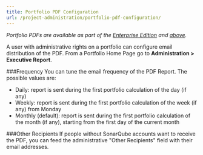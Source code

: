 ```yaml
---
title: Portfolio PDF Configuration
url: /project-administration/portfolio-pdf-configuration/
---
```


*Portfolio PDFs are available as part of the [Enterprise Edition](https://redirect.sonarsource.com/editions/enterprise.html) and [above](https://www.sonarsource.com/plans-and-pricing/).*

A user with administrative rights on a portfolio can configure email distribution of the PDF. From a Portfolio Home Page go to **Administration > Executive Report**.

###Frequency
You can tune the email frequency of the PDF Report. The possible values are:

* Daily: report is sent during the first portfolio calculation of the day (if any)
* Weekly: report is sent during the first portfolio calculation of the week (if any) from Monday
* Monthly (default): report is sent during the first portfolio calculation of the month (if any), starting from the first day of the current month

###Other Recipients
If people without SonarQube accounts want to receive the PDF, you can feed the administrative "Other Recipients" field with their email addresses.
